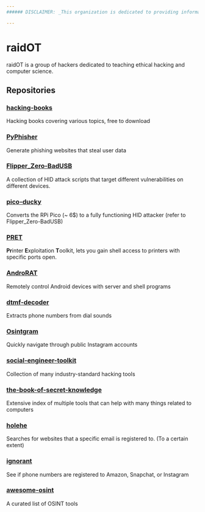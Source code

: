 ```yaml
---
###### DISCLAIMER: _This organization is dedicated to providing information and resources related to hacking, including tools and techniques that may be used for security testing and research purposes only. It is important to note that the tools and techniques discussed on this organization can be used for illegal activities and therefore, should only be used ethically and with the explicit permission of the target system owner. We do not condone any illegal activities and will not be held responsible for any misuse of the information provided on this organization. We strongly advise that you use your knowledge and skills for lawful purposes only and abide by all applicable laws and regulations. By accessing and using this organization, you agree to be bound by these terms and conditions._

---
```

# raidOT
raidOT is a group of hackers dedicated to teaching ethical hacking and computer science.

## Repositories
### [hacking-books](https://github.com/raidOffensiveTechnology/hacking-books)
Hacking books covering various topics, free to download

### [PyPhisher](https://github.com/raidOffensiveTechnology/PyPhisher)
Generate phishing websites that steal user data

### [Flipper_Zero-BadUSB](https://github.com/raidOffensiveTechnology/Flipper_Zero-BadUsb)
A collection of HID attack scripts that target different vulnerabilities on different devices.

### [pico-ducky](https://github.com/raidOffensiveTechnology/pico-ducky)
Converts the RPi Pico (~ 6$) to a fully functioning HID attacker (refer to Flipper_Zero-BadUSB)

### [PRET](https://github.com/raidOffensiveTechnology/PRET)
**Pr**inter **E**xploitation **T**oolkit, lets you gain shell access to printers with specific ports open.

### [AndroRAT](https://github.com/raidOffensiveTechnology/AndroRAT)
Remotely control Android devices with server and shell programs

### [dtmf-decoder](https://github.com/raidOffensiveTechnology/dtmf-decoder)
Extracts phone numbers from dial sounds

### [Osintgram](https://github.com/raidOffensiveTechnology/Osintgram)
Quickly navigate through public Instagram accounts

### [social-engineer-toolkit](https://github.com/raidOffensiveTechnology/social-engineer-toolkit)
Collection of many industry-standard hacking tools

### [the-book-of-secret-knowledge](https://github.com/raidOffensiveTechnology/the-book-of-secret-knowledge)
Extensive index of multiple tools that can help with many things related to computers

### [holehe](https://github.com/raidOffensiveTechnology/holehe)
Searches for websites that a specific email is registered to. (To a certain extent)

### [ignorant](https://github.com/raidOffensiveTechnology/ignorant)
See if phone numbers are registered to Amazon, Snapchat, or Instagram

### [awesome-osint](https://github.com/raidOffensiveTechnology/awesome-osint)
A curated list of OSINT tools
